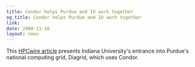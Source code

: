 ```yaml
---
title: Condor helps Purdue and IU work together
og_title: Condor helps Purdue and IU work together
link: 
date: 2008-11-18
layout: news
---
```


This <a href="http://www.hpcwire.com/offthewire/Purdue_and_IU_Become_Computing_Teammates.html" data-proofer-ignore>HPCwire article</a> presents Indiana University's entrance into Purdue's national computing grid, Diagrid, which uses Condor.  
